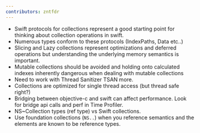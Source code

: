 ```yaml
---
contributors: zntfdr
---
```


- Swift protocols for collections represent a good starting point for thinking about collection operations in swift.
- Numerous types conform to these protocols (IndexPaths, Data etc..)
- Slicing and Lazy collections represent optimizations and deferred operations but understanding the underlying memory semantics is important.
- Mutable collections should be avoided and holding onto calculated indexes inherently dangerous when dealing with mutable collections
- Need to work with Thread Sanitizer TSAN more.
- Collections are optimized for single thread access (but thread safe right?)
- Bridging between objective-c and swift can affect performance. Look for bridge api calls and perf in Time Profiler. 
- NS~Collection types (ref type) vs Swift collections. 
- Use foundation collections (`NS..`)  when you reference semantics and the elements are known to be reference types.

